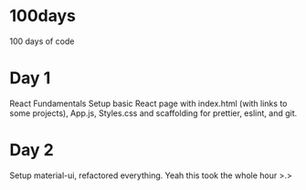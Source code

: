 # 100days
100 days of code

# Day 1
React Fundamentals
Setup basic React page with index.html (with links to some projects), App.js, Styles.css and scaffolding for prettier, eslint, and git.

# Day 2
Setup material-ui, refactored everything. Yeah this took the whole hour >.>
